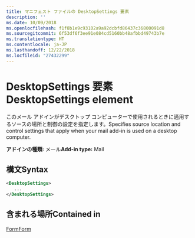 ```yaml
---
title: マニフェスト ファイルの DesktopSettings 要素
description: ''
ms.date: 10/09/2018
ms.openlocfilehash: f1f8b1e9c93102a9a92dcbfd86437c36800091d8
ms.sourcegitcommit: 6f53df6f3ee91e084cd5160bb48afbbd49743b7e
ms.translationtype: HT
ms.contentlocale: ja-JP
ms.lasthandoff: 12/22/2018
ms.locfileid: "27432299"
---
```

# <a name="desktopsettings-element"></a><span data-ttu-id="67244-102">DesktopSettings 要素</span><span class="sxs-lookup"><span data-stu-id="67244-102">DesktopSettings element</span></span>

<span data-ttu-id="67244-103">このメール アドインがデスクトップ コンピューターで使用されるときに適用するソースの場所と制御の設定を指定します。</span><span class="sxs-lookup"><span data-stu-id="67244-103">Specifies source location and control settings that apply when your mail add-in is used on a desktop computer.</span></span>

<span data-ttu-id="67244-104">**アドインの種類:** メール</span><span class="sxs-lookup"><span data-stu-id="67244-104">**Add-in type:** Mail</span></span>

## <a name="syntax"></a><span data-ttu-id="67244-105">構文</span><span class="sxs-lookup"><span data-stu-id="67244-105">Syntax</span></span>

```XML
<DesktopSettings>
   ...
</DesktopSettings>
```

## <a name="contained-in"></a><span data-ttu-id="67244-106">含まれる場所</span><span class="sxs-lookup"><span data-stu-id="67244-106">Contained in</span></span>

[<span data-ttu-id="67244-107">Form</span><span class="sxs-lookup"><span data-stu-id="67244-107">Form</span></span>](form.md)

